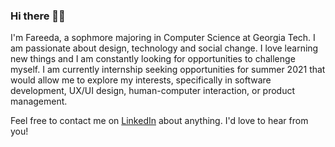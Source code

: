 
### Hi there 👋🏽
I'm Fareeda, a sophmore majoring in Computer Science at Georgia Tech. I am passionate about design, technology and social change. I love learning new things and I am constantly looking for opportunities to challenge myself. I am currently internship seeking opportunities for summer 2021 that would allow me to explore my interests, specifically in software development, UX/UI design, human-computer interaction, or product management. 

Feel free to contact me on [LinkedIn](https://www.linkedin.com/in/kasimfareeda/) about anything. I'd love to hear from you!

<!--
**kasimfareeda/kasimfareeda** is a ✨ _special_ ✨ repository because its `README.md` (this file) appears on your GitHub profile.

Here are some ideas to get you started:

- 🔭 I’m currently working on ...
- 🌱 I’m currently learning ...
- 👯 I’m looking to collaborate on ...
- 🤔 I’m looking for help with ...
- 💬 Ask me about ...
- 📫 How to reach me: ...
- 😄 Pronouns: ...
- ⚡ Fun fact: ...
-->
